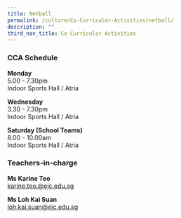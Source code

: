 ```yaml
---
title: Netball
permalink: /culture/Co-Curricular-Activities/netball/
description: ""
third_nav_title: Co Curricular Activities
---
```

### CCA Schedule

**Monday**  
5.00 - 7.30pm  
Indoor Sports Hall / Atria

**Wednesday**  
3.30 - 7.30pm  
Indoor Sports Hall / Atria

**Saturday (School Teams)**  
8.00 - 10.00am  
Indoor Sports Hall / Atria

### Teachers-in-charge

**Ms Karine Teo**  
[karine.teo.@ejc.edu.sg](mailto:karine.teo.@ejc.edu.sg)

**Ms Loh Kai Suan**  
[loh.kai.suan@ejc.edu.sg](mailto:loh.kai.suan@ejc.edu.sg)